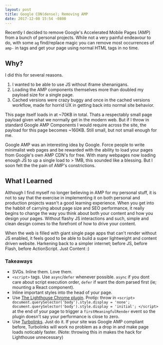 ```yaml
---
layout: post
title: Google CON(dense); Removing AMP
date: 2017-12-08 15:54 -0800
---
```


Recently I decided to remove Google's Accelerated Mobile Pages (AMP) from a
bunch of personal projects. While not a very painful endeavour to do, with some
`ag` find/replace magic you can remove most occurrences of `amp-` in tags and
get your page using normal HTML tags in no time.

## Why?

I did this for several reasons.

1. I wanted to be able to use JS without iframe shenanigans.
1. Loading the AMP components themselves more than doubled my payload size for a
   single page.
1. Cached versions were crazy buggy and once in the cached versions workflow,
   made for horrid UX in getting back into normal site behavior.

This page itself loads in at ~70KB in total. Thats a respectably small page
payload given what we normally get in the modern web. But if I throw in standard
Google AMP Components I would require across the site, the payload for this page
becomes ~160KB. Still small, but not small enough for me.

Google AMP was an interesting idea by Google. Force people to write minimalist
web pages and be rewarded with the ability to load your pages from Google's own
AMP CDN's for free. With many webpages now loading enough JS to up a single load
to > 1MB, this sounded like a blessing. But I soon felt the the pain of AMP's
constrictions.

## What I Learned

Although I find myself no longer believing in AMP for my personal stuff, it is
not to say that the exercise in implementing it on both personal and production
projects wasn't a good learning experience. When you get into the habbit of
carrying about page size and SEO performance, it really begins to change the way
you think about both your content and how you design your pages. Without flashy
JS interactions and such, simple and clean design comes to the forefront of how
to drive your content.

When the web is filled with giant single page apps that can't render without JS
enabled, it feels good to be able to build a super lightweight and content
driven website. Harkening back to a simpler internet; before JS, before Flash,
before ActionScript. Just Content :)

### Takeaways

- SVGs. Inline them. Love them.
- `<script>` tags. Use `async`/`defer` whenever possible. `async` if you dont
  care about script execution order, `defer` if want the dom parsed first (ie;
  mounting a React component).
- Inline important styles into the head of your page.
- Use
  [The Lighthouse Chrome plugin](https://chrome.google.com/webstore/detail/lighthouse/blipmdconlkpinefehnmjammfjpmpbjk?hl=en).
  Protip: throw in
  `<script> document.querySelector('body').style.display = 'none'; document.querySelector('body').style.display = 'initial'; </script>`
  at the end of your page to trigger a `firstMeaningfulRender` event so the
  plugin doesn't say your performance is close to zero.
- Use [Turbolinks](https://github.com/turbolinks/turbolinks). Just do it. If
  your site was Google AMP compliant before, Turbolinks will work no problem as
  a drop in and make page loads noticably faster. (Note: throwing this in makes
  the hack for Lighthouse unnecessary)
